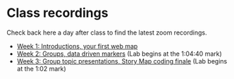 # Class recordings

Check back here a day after class to find the latest zoom recordings.

- [Week 1: Introductions, your first web map](https://ucla.zoom.us/rec/share/p53BtneD94N-6SEUJKGaBhc3ZYcTkhe3WQ3XqX4eQVVOQIF08bdz9eXFxXPRdcSk.-CcmDQM93SKbw2IE?startTime=1617051844000)
- [Week 2: Groups, data driven markers](https://ucla.zoom.us/rec/share/X_I_5tcfKAVHWEV_snt0BSajMP2bFz4TW_5FKFuIb_uM-vu7ViCUSTyeZt_2Y1SX.tJVDvzyJe2Vi9kOH?startTime=1617656793000) (Lab begins at the 1:04:40 mark)
- [Week 3: Group topic presentations, Story Map coding finale](https://ucla.zoom.us/rec/share/f0-u7Xdl2lowpLVLEgFSPqcXeS-v4pX8vm-dWGTngWQTDddw0j7xn73XPjJ8D1ur.2qqd8vPzoMLGXAcE?startTime=1618261627000) (Lab begins at the 1:02 mark)
